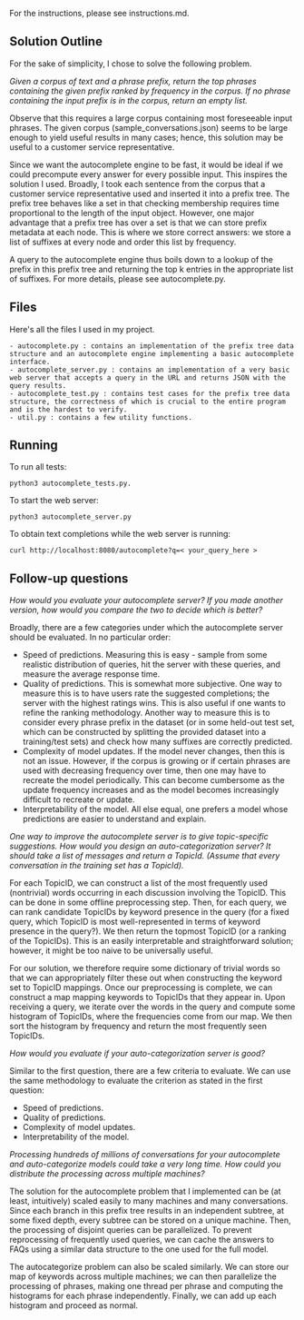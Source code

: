 For the instructions, please see instructions.md.

Solution Outline
----------------
For the sake of simplicity, I chose to solve the following problem.

_Given a corpus of text and a phrase prefix, return the top phrases containing the given prefix ranked by frequency in the corpus. If no phrase containing the input prefix is in the corpus, return an empty list._

Observe that this requires a large corpus containing most foreseeable input phrases. The given corpus (sample_conversations.json) seems to be large enough to yield useful results in many cases; hence, this solution may be useful to a customer service representative. 

Since we want the autocomplete engine to be fast, it would be ideal if we could precompute every answer for every possible input. This inspires the solution I used. Broadly, I took each sentence from the corpus that a customer service representative used and inserted it into a prefix tree. The prefix tree behaves like a set in that checking membership requires time proportional to the length of the input object. However, one major advantage that a prefix tree has over a set is that we can store prefix metadata at each node. This is where we store correct answers: we store a list of suffixes at every node and order this list by frequency. 

A query to the autocomplete engine thus boils down to a lookup of the prefix in this prefix tree and returning the top k entries in the appropriate list of suffixes. For more details, please see autocomplete.py.

Files
-----
Here's all the files I used in my project.

    - autocomplete.py : contains an implementation of the prefix tree data structure and an autocomplete engine implementing a basic autocomplete interface.
    - autocomplete_server.py : contains an implementation of a very basic web server that accepts a query in the URL and returns JSON with the query results.
    - autocomplete_test.py : contains test cases for the prefix tree data structure, the correctness of which is crucial to the entire program and is the hardest to verify.  
    - util.py : contains a few utility functions.

Running
-------
To run all tests:

    python3 autocomplete_tests.py. 

To start the web server:

    python3 autocomplete_server.py

To obtain text completions while the web server is running: 

    curl http://localhost:8080/autocomplete?q=< your_query_here > 


Follow-up questions
-------------------
_How would you evaluate your autocomplete server? If you made another version, how would you compare the two to decide which is better?_

Broadly, there are a few categories under which the autocomplete server should be evaluated. In no particular order:

- Speed of predictions. Measuring this is easy - sample from some realistic distribution of queries, hit the server with these queries, and measure the average response time.
- Quality of predictions. This is somewhat more subjective. One way to measure this is to have users rate the suggested completions; the server with the highest ratings wins. This is also useful if one wants to refine the ranking methodology. Another way to measure this is to consider every phrase prefix in the dataset (or in some held-out test set, which can be constructed by splitting the provided dataset into a training/test sets) and check how many suffixes are correctly predicted. 
- Complexity of model updates. If the model never changes, then this is not an issue. However, if the corpus is growing or if certain phrases are used with decreasing frequency over time, then one may have to recreate the model periodically. This can become cumbersome as the update frequency increases and as the model becomes increasingly difficult to recreate or update. 
- Interpretability of the model. All else equal, one prefers a model whose predictions are easier to understand and explain. 

_One way to improve the autocomplete server is to give topic-specific suggestions. How would you design an auto-categorization server? It should take a list of messages and return a TopicId. (Assume that every conversation in the training set has a TopicId)._

For each TopicID, we can construct a list of the most frequently used (nontrivial) words occurring in each discussion involving the TopicID. This can be done in some offline preprocessing step. Then, for each query, we can rank candidate TopicIDs by keyword presence in the query (for a fixed query, which TopicID is most well-represented in terms of keyword presence in the query?). We then return the topmost TopicID (or a ranking of the TopicIDs). This is an easily interpretable and straightforward solution; however, it might be too naive to be universally useful. 

For our solution, we therefore require some dictionary of trivial words so that we can appropriately filter these out when constructing the keyword set to TopicID mappings. Once our preprocessing is complete, we can construct a map mapping keywords to TopicIDs that they appear in. Upon receiving a query, we iterate over the words in the query and compute some histogram of TopicIDs, where the frequencies come from our map. We then sort the histogram by frequency and return the most frequently seen TopicIDs. 

_How would you evaluate if your auto-categorization server is good?_

Similar to the first question, there are a few criteria to evaluate. We can use the same methodology to evaluate the criterion as stated in the first question:

- Speed of predictions.
- Quality of predictions.  
- Complexity of model updates.
- Interpretability of the model. 

_Processing hundreds of millions of conversations for your autocomplete and auto-categorize models could take a very long time. How could you distribute the processing across multiple machines?_

The solution for the autocomplete problem that I implemented can be (at least, intuitively) scaled easily to many machines and many conversations. Since each branch in this prefix tree results in an independent subtree, at some fixed depth, every subtree can be stored on a unique machine. Then, the processing of disjoint queries can be parallelized. To prevent reprocessing of frequently used queries, we can cache the answers to FAQs using a similar data structure to the one used for the full model.

The autocategorize problem can also be scaled similarly. We can store our map of keywords across multiple machines; we can then parallelize the processing of phrases, making one thread per phrase and computing the histograms for each phrase independently. Finally, we can add up each histogram and proceed as normal. 
